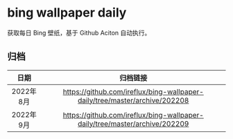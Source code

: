 # bing wallpaper daily

获取每日 Bing 壁纸，基于 Github Aciton 自动执行。

## 归档

| 日期 | 归档链接 |
|:---:|:---:|
| 2022年8月 | https://github.com/ireflux/bing-wallpaper-daily/tree/master/archive/202208 |
| 2022年9月 | https://github.com/ireflux/bing-wallpaper-daily/tree/master/archive/202209 |
